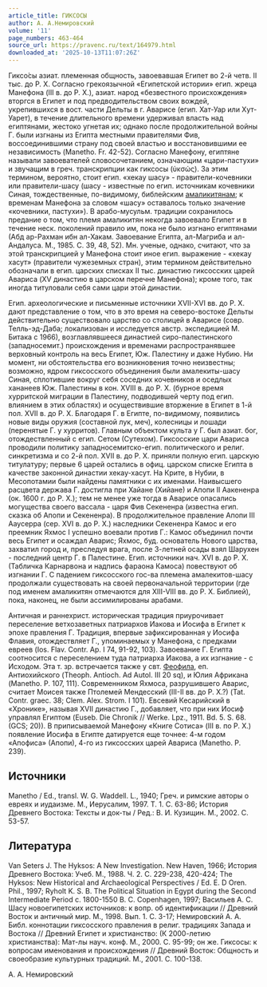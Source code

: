 ```yaml
---
article_title: ГИКСОСЫ
author: А. А.Немировский
volume: '11'
page_numbers: 463-464
source_url: https://pravenc.ru/text/164979.html
downloaded_at: '2025-10-13T11:07:26Z'
---
```


Гиксо́сы азиат. племенная общность, завоевавшая Египет во 2-й четв. II тыс. до Р. Х. Согласно грекоязычной «Египетской истории» егип. жреца Манефона (III в. до Р. Х.), азиат. народ «безвестного происхождения» вторгся в Египет и под предводительством своих вождей, укрепившихся в вост. части Дельты в г. Аварисе (егип. Хат-Уар или Хут-Уарет), в течение длительного времени удерживал власть над египтянами, жестоко угнетая их; однако после продолжительной войны Г. были изгнаны из Египта местными правителями Фив, воссоединившими страну под своей властью и восстановившими ее независимость (Manetho. Fr. 42-52). Согласно Манефону, египтяне называли завоевателей словосочетанием, означающим «цари-пастухи» и звучащим в греч. транскрипции как гиксосы (ὑκσώς). За этим термином, вероятно, стоит егип. «хекау шасу» - правители-кочевники или правители-шасу (шасу - известные по егип. источникам кочевники Синая, тождественные, по-видимому, библейским [амаликитянам](https://pravenc.ru/text/амаликитянам.html); к временам Манефона за словом «шасу» оставалось только значение «кочевники, пастухи»). В арабо-мусульм. традиции сохранилось предание о том, что племя амаликитян некогда завоевало Египет и в течение неск. поколений правило им, пока не было изгнано египтянами (Абд ар-Рахман ибн ал-Хакам. Завоевание Египта, ал-Магриба и ал-Андалуса. М., 1985. С. 39, 48, 52). Мн. ученые, однако, считают, что за этой транскрипцией у Манефона стоит иное егип. выражение - «хекау хасут» (правители чужеземных стран), этим термином действительно обозначали в егип. царских списках II тыс. династию гиксосских царей Авариса (XV династию в царском перечне Манефона); кроме того, так иногда титуловали себя сами цари этой династии.

Егип. археологические и письменные источники XVII-XVI вв. до Р. Х. дают представление о том, что в это время на северо-востоке Дельты действительно существовало царство со столицей в Аварисе (совр. Телль-эд-Даба; локализован и исследуется австр. экспедицией М. Битака с 1966), возглавлявшееся династией сиро-палестинского (западносемит.) происхождения и временами распространявшее верховный контроль на весь Египет, Юж. Палестину и даже Нубию. Ни момент, ни обстоятельства его возникновения точно неизвестны; возможно, ядром гиксосского объединения были амалекиты-шасу Синая, сплотившие вокруг себя соседних кочевников и оседлых хананеев Юж. Палестины в кон. XVIII в. до Р. Х. (бурное время хурритской миграции в Палестину, подводившей черту под егип. влиянием в этих областях) и осуществившие вторжение в Египет в 1-й пол. XVII в. до Р. Х. Благодаря Г. в Египте, по-видимому, появились новые виды 
оружия (составной лук, меч), колесницы и лошади (перенятые Г. у хурритов). Главным объектом культа у Г. был азиат. бог, отождествленный с егип. Сетом (Сутехом). Гиксосские цари Авариса проводили политику западносемитско-егип. политического и религ. синкретизма и со 2-й пол. XVII в. до Р. Х. приняли полную егип. царскую титулатуру; первые 6 царей остались в офиц. царском списке Египта в качестве законной династии хекау-хасут. На Крите, в Нубии, в Месопотамии были найдены памятники с их именами. Наивысшего расцвета держава Г. достигла при Хайане (Хийане) и Апопи II Аакененра (ок. 1600 г. до Р. Х.); тем не менее уже тогда в Аварисе опасались могущества своего вассала - царя Фив Секененра (известна егип. сказка об Апопи и Секененра). В продолжительное правление Апопи III Ааусерра (сер. XVI в. до Р. Х.) наследники Секененра Камос и его преемник Яхмос I успешно воевали против Г.: Камос объединил почти весь Египет 
и осаждал Аварис; Яхмос, буд. основатель Нового царства, захватил город и, преследуя врага, после 3-летней осады взял Шарухен - последний центр Г. в Палестине. Егип. источники нач. XVI в. до Р. Х. (Табличка Карнарвона и надпись фараона Камоса) повествуют об изгнании Г. С падением гиксосского гос-ва племена амалекитов-шасу продолжали существовать на своей первоначальной территории (где под именем амаликитян отмечаются для XIII-VIII вв. до Р. Х. Библией), пока, наконец, не были ассимилированы арабами.

Античная и раннехрист. историческая традиция 
приурочивает переселение ветхозаветных патриархов Иакова и Иосифа в Египет к эпохе правления Г. Традиция, впервые зафиксированная у Иосифа Флавия, отождествляет Г., упоминаемых у Манефона, с предками евреев (Ios. Flav. Сontr. Ap. I 74, 91-92, 103). Завоевание Г. Египта соотносится с переселением туда патриарха Иакова, а их изгнание - с Исходом. Эта т. зр. встречается также у свт. [Феофила](https://pravenc.ru/text/Феофил.html), еп. Антиохийского (Theoph. Antioch. Ad Autol. III 20 sq), и Юлия Африкана (Manetho. P. 107, 111). Современником Яхмоса, разрушившего Аварис, считает Моисея также Птолемей Мендесский (III-II вв. до Р. Х.?) (Tat. Contr. graec. 38; Clem. Alex. Strom. I 101). Евсевий Кесарийский в «Хронике», называя XVII династию Г., добавляет, что при них Иосиф управлял Египтом (Euseb. Die Chronik // Werke. Lpz., 1911. Bd. 5. S. 68. (GCS; 20)). В приписываемой Манефону «Книге Сотиса» (III в. по Р. Х.) появление Иосифа в Египте датируется еще точнее: 4-м годом «Апофиса» (Апопи), 4-го из гиксосских царей Авариса (Manetho. P. 239).

## Источники

Manetho / Ed., transl. W. G. Waddell. L., 1940; Греч. и римские авторы о евреях и иудаизме. М., Иерусалим, 1997. Т. 1. C. 63-86; История Древнего Востока: Тексты и док-ты / Ред.: В. И. Кузищин. М., 2002. С. 53-57.

## Литература

Van Seters J. The Hyksos: A New Investigation. New Haven, 1966; История Древнего Востока: Учеб. М., 1988. Ч. 2. С. 229-238, 420-424; The Hyksos: New Historical and Archaeological Perspectives / Ed. E. D Oren. Phil., 1997; Ryholt K. S. B. The Political Situation in Egypt during the Second Intermediate Period c. 1800-1550 B. C. Copenhagen, 1997; 
Васильев А. С. Шасу новоегипетских источников: к вопр. об идентификации // Древний Восток и античный мир. М., 1998. Вып. 1. С. 3-17; Немировский А. А. Библ. коннотации гиксосского правления в религ. традициях Запада и Востока // Древний Египет и христианство: (К 2000-летию христианства): Мат-лы науч. конф. М., 2000. С. 95-99; он же. Гиксосы: к вопросам именования и происхождения // Древний Восток: Общность и своеобразие культурных традиций. М., 2001. С. 100-138.

А. А.  Немировский
